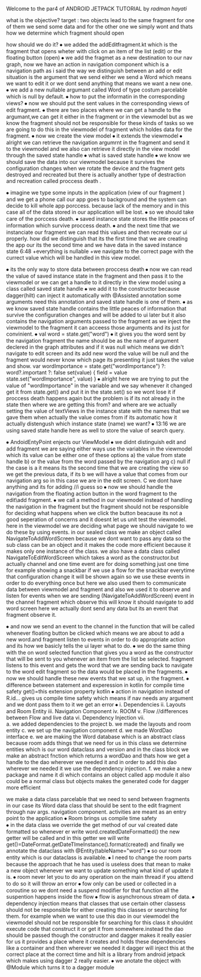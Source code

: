 Welcome to the par4 of ANDROID JETPACK TUTORIAL by *radman hayati*

what is the objective?
target : two objects lead to the same fragment for one of them we send some data and for the other one we simply wont and thats how we determine which fragment should open 

how should we do it?
⦁	we added the addEditfragment.kt which is the fragment that opens wheter with click on an item of the list (edit) or the floating button (open)
⦁	we add the fragmet as a new destination to our nav graph, now we have an action in navigation component which is a navigation path as i said the way we distinguish between an add or edit situation is the argument that we send either we send a Word which means we want to edit it or we dont send anything that means we want a new one.
⦁	we add a new nullable argumant called Word of type costum parcelable which is null by default.
⦁	how to put the informatin in the corresponding views?
⦁	now we should put the sent values in the corresponding views of edit fragment.
⦁	  there are two places where we can get a handle to the argumant,we can get it either in the fragment or in the viewmodel but as we know the fragment should not be responsible for these kinds of tasks so we are going to do this in the viewmodel of fragment which holdes data for the fragment.
⦁	now we create the view model
⦁	it extends the viewmodel
⦁	alright we can retrieve the navigation argumrnt in the fragment and send it to the viewmodel and we also can retrieve it directly in the view model through the saved state handle 
⦁	 what is saved state handle
⦁	 we know we should save the data into our viewmodel because it survives the configuration changes when we rotate the device and the fragment gets destroyed and recreated but there is actually another type of destraction and recreation called proccess death .

⦁	imagine we type some inputs in the application (view of our fragment ) and we get a phone call our app goes to background and the system can decide to kill whole app porccess. because lack of the memory and in this case all of the data stored in our application will be lost.
⦁	 so we should take care of the porccess death.
⦁	saved instance state stores the little peaces of information which survive proccess death.
⦁	and the next time that we instanciate our fragment we can read this values and then recreate our ui properly.
how did we distinguish that its the first time that we are creating the app our its the second time and we have data in the saved instance state 6:48  +everything is nullable +we navigate to the correct page with the currect value which will be handled in this view model.

⦁	its the only way to store data between proccess death 
⦁	now we can read the value of saved instance state in the fragment and then pass it to the viewmodel or we can get a handle to it directly in the view model using a class called saved state handle
⦁	we add it to the constructor because dagger(hilt) can inject it automatically with @Assisted annotation some arguments need this annotation and saved state handle is one of them.
⦁	as we know saved state handle contains the little peaces of information that survive the configuration changes and will be added to ui later but it also contains the navigation arguments passed to the fragment as we inject the viewmodel to the fragment it can acceess those arguments and its just for convinient.
⦁	 val word = state.get<Word>("word") 
⦁	it gives you the word sent by the navigation fragment the name should be as the name of argument declered in the graph attributes and if it was null which means we didn't navigate to edit screen and its add new word the value will be null and the fragment would never know which page its presenting it just takes the value and show.
  var wordImportance = state.get<Boolean>("wordImportance") ?: word?.important ?: false
    set(value) {
        field = value
        state.set("wordImportance", value)
    }
⦁	alright here we are trying to put the value of "wordImportance" in the variable and we say whenever it changed get it from state.get() and put it in the state.set() so we wont lose it if proccess death happens again but the problem is if its not already in the state then where we are getting this from? and where are we actually setting the value of textViews in the instance state with the names that we gave them when actually the value comes from if its automatic how it actually distengush which instance state (name) we want?
⦁	13:16 we are using saved state handle here as well to store the value of search query.

⦁	AndoidEntyPoint enjects our ViewModel
⦁	we didnt distinguish edit and add fragment we are saying either ways use the variables in the viewmodel which its value can be either one of these options a) the value from state handle b) or the value from the word passed by the navigation arg c) null if the case is a it means its the second time that we are creating the view so we get the previous data, if its b we will have a value that comes from our navigation arg so in this case we are in the edit screen. C we dont have anything and its for adding //i guess so
⦁	now we should handle the navigation from the floating action button in the word fragment to the edit\add fragment.
⦁	we call a method in our viewmodel instead of handling the navigation in the fragment but the fragment should not be responsible for deciding what happens when we click the button beacause its not a good seperation of concerns and it doesnt let us unit test the viewmodel.
      here in the viewmodel we are deciding what page we should navigate to we do these by using events. in our sealed class we make an object called  NavigateToAddWordScreen because we dont want to pass any data so the sub class can be an object and it makes the code more efficient because it makes only one instance of the class. we also have a data class called NavigateToEditWordScreen which takes a word as the constructor.but actually channel and one time event are for doing something just one time for example showing a snackbar if we use a flow for the snackbar everytime that configuration change it will be shown again so we use these events in order to do everything once but here we also used them to communicate data between viewmodel and fragment and also we used it to observe and listen for events when we are sending (NavigateToAddWordScreen) event in the channel fragment which observe this will know it should navigate to add word screen here we actually dont send any data but its an event that fragment observe it.

⦁	and now we send an event to the channel in the function that will be called whenever floating button be clicked which means we are about to add a new word.and fragment listen to events in order to do appropriate action and its how we basicly tells the ui layer what to do.
⦁	we do the same thing with the on word selected function that gives you a word as the constructor that will be sent to you whenever an item from the list be selected. fragment listens to this event and gets the word that we are sending back to navigate to the word edit fragment so the data would be placed in the fragments.
⦁	now we should handle these new events that we sat up, in the fragment.
⦁	difference between statement and experession in kotlin for compile time safety get()=this extension property kotlin
⦁	action in navigation instead of R.id... gives us compile time safety which means if nav needs any argument and we dont pass them to it we get an error
⦁
i.	Dependencies
ii.	Layouts and Room Entity
iii.	Navigation Component
iv.	ROOM
v.	Flow //differences between Flow and live data
vi.	Dependency Injection
vii.	
a.	we added dependencies to the project
b.	we made the layouts and room entity 
c.	we set up the navigation component 
d.	we made WordDao interface 
e.	we are making the Word database which is an abstract class because room adds things that we need for us in this class we determine entities which is our word dataclass and version and in the class block we make an abstract fnction which returns a wordDao and thats how we get a handle to the dao wherever we needed it and in order to add this dao wherever we needed it we use the dependency injection.
f.	we make a new package and name it di which contains an object called app module  it also could be a normal class but objects makes the generated code for dagger more efficient 


we make a data class parcelable that we need to send between fragments in our case its Word data class that should be sent to the edit fragment through nav args.
navigation component.
activities are meant as an entry point to the application
⦁	Room brings us compile time safety  
⦁	in the data class we override the get method of our  val created date formatted so whenever er  write word.createdDateFormatted() the new getter will be called and in this getter we will write get()=DateFormat.getDateTImeInstance().format(created) and finally we annotate the dataclass with @Entity(tableName="word")
⦁	so our room entity which is our dataclass is available.
⦁	I need to change the room parts because the approach that he has used is useless does that mean to make a new object whenever we want to update something what kind of update it is.
⦁	room never let you to do any operation on the main thread if you attend to do so it will throw an error
⦁	fow only can be used or collected in a coroutine so we dont need a suspend modifier for that function all the suspention happens inside the flow 
⦁	flow is asynchronous stream of data.
⦁	dependency injection means that classes that use certain other classess should not be responsible for either creating this classes or searching for them. for example when we want to use this dao in our viewmodel the viewmodel should not be responsible for searching for this class it shouldnt execute code that construct it or get it from somewhere.instead the dao should be passed though the constructor  and dagger makes it really easier for us it provides a place where it creates and holds these dependencies like a container and then wherever we needed it dagger will inject this at the correct place at the correct time and hilt is a library from android jetpack which makes using dagger 2 really easier.
⦁	we anotate the object with @Module which turns it to a dagger module
	


